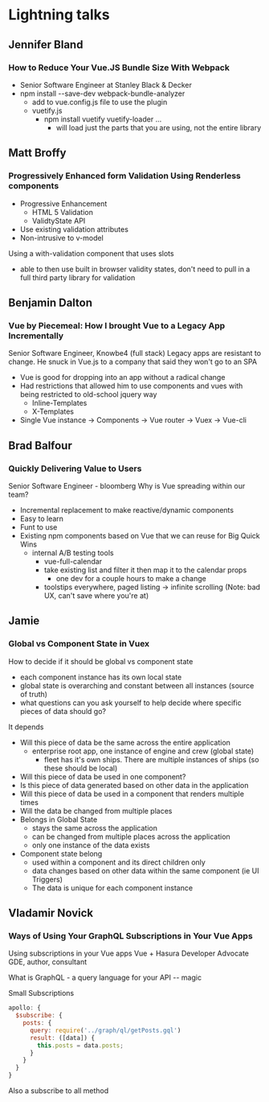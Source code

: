 # Lightning talks

## Jennifer Bland

### How to Reduce Your Vue.JS Bundle Size With Webpack

- Senior Software Engineer at Stanley Black & Decker
- npm install --save-dev webpack-bundle-analyzer
  - add to vue.config.js file to use the plugin
  - vuetify.js
    - npm install vuetify vuetify-loader ...
      - will load just the parts that you are using, not the entire library

## Matt Broffy

### Progressively Enhanced form Validation Using Renderless components

- Progressive Enhancement
  - HTML 5 Validation
  - ValidtyState API
- Use existing validation attributes
- Non-intrusive to v-model

Using a with-validation component that uses slots
- able to then use built in browser validity states, don't need to pull in a full third party library for validation

## Benjamin Dalton

### Vue by Piecemeal: How I brought Vue to a Legacy App Incrementally

Senior Software Engineer, Knowbe4 (full stack)
Legacy apps are resistant to change. He snuck in Vue.js to a company that said they won't go to an SPA
- Vue is good for dropping into an app without a radical change
- Had restrictions that allowed him to use components and vues with being restricted to old-school jquery way
  - Inline-Templates
  - X-Templates
- Single Vue instance -> Components -> Vue router -> Vuex -> Vue-cli

## Brad Balfour

### Quickly Delivering Value to Users

Senior Software Engineer - bloomberg
Why is Vue spreading within our team?
- Incremental replacement to make reactive/dynamic components
- Easy to learn
- Funt to use
- Existing npm components based on Vue that we can reuse for Big Quick Wins
  - internal A/B testing tools
    - vue-full-calendar
    - take existing list and filter it then map it to the calendar props
      - one dev for a couple hours to make a change
    - toolstips everywhere, paged listing -> infinite scrolling (Note: bad UX, can't save where you're at)

## Jamie

### Global vs Component State in Vuex

How to decide if it should be global vs component state
- each component instance has its own local state
- global state is overarching and constant between all instances (source of truth)
- what questions can you ask yourself to help decide where specific pieces of data should go?

It depends
- Will this piece of data be the same across the entire application
  - enterprise root app, one instance of engine and crew (global state)
    - fleet has it's own ships. There are multiple instances of ships (so these should be local)
- Will this piece of data be used in one component?
- Is this piece of data generated based on other data in the application
- Will this piece of data be used in a component that renders multiple times
- Will the data be changed from multiple places
- Belongs in Global State
  - stays the same across the application
  - can be changed from multiple places across the application
  - only one instance of the data exists
- Component state belong
  - used within a component and its direct children only
  - data changes based on other data within the same component (ie UI Triggers)
  - The data is unique for each component instance

## Vladamir Novick

### Ways of Using Your GraphQL Subscriptions in Your Vue Apps

Using subscriptions in your Vue apps
Vue + Hasura
Developer Advocate GDE, author, consultant

What is GraphQL - a query language for your API -- magic

Small Subscriptions
```javascript
apollo: {
  $subscribe: {
    posts: {
      query: require('../graph/ql/getPosts.gql')
      result: ([data]) {
        this.posts = data.posts;
      }
    }
  }
}
```

Also a subscribe to all method
